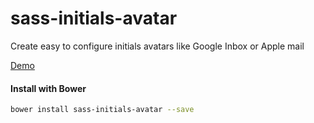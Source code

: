 # sass-initials-avatar
Create easy to configure initials avatars like Google Inbox or Apple mail

[Demo](http://cdn.rawgit.com/ChrisTheButcher/sass-initials-avatar/master/demo/index.html)

#### Install with Bower
```bash
bower install sass-initials-avatar --save
```
